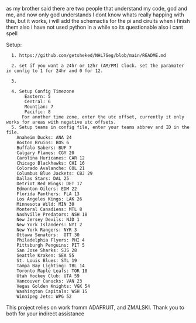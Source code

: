 as my brother said there are two people that understand my code, god and me, and now only god understands
I dont know whats really happing with this, but it works, i will add the schemactis for the pi and ciruits when i finish them 
also i have not used python in a while so its questionable 
also i cant spell


Setup: 
     
      1. https://github.com/getsheked/NHL7Seg/blob/main/README.md
     
      2. set if you want a 24hr or 12hr (AM/PM) Clock. set the paramater in config to 1 for 24hr and 0 for 12. 
     
      3. 
    
      4. Setup Config Timezone
           Eastern: 5
           Central: 6
           Mountian: 7
           Pacific: 8
          For another time zone, enter the utc offset, currently it only works for areas with negative utc offsets. 
      5. Setup teams in config file, enter your teams abbrev and ID in the file. 
        Anaheim Ducks: ANA 24
        Boston Bruins: BOS 6
        Buffalo Sabers: BUF 7
        Calgary Flames: CGY 20
        Carolina Huricanes: CAR 12
        Chicago Blackhawks: CHI 16
        Colorado Avalanche: COL 21
        Columbus Blue Jackets: CBJ 29
        Dallas Stars: DAL 25
        Detriot Red Wings: DET 17
        Edmonton Oilers: EDM 22
        Florida Panthers: FLA 13
        Los Angeles Kings: LAK 26
        Minnesota Wild: MIN 30
        Monteral Canadiens: MTL 8
        Nashville Predators: NSH 18
        New Jersey Devils: NJD 1
        New York Islanders: NYI 2
        New York Rangers: NYR 3
        Ottawa Senators:  OTT 30
        Philadelphia Flyers: PHI 4
        Pittsburgh Penguins: PIT 5
        San Jose Sharks: SJS 28
        Seattle Kraken: SEA 55
        St. Louis Blues: STL 19
        Tampa Bay Lighting: TBL 14
        Toronto Maple Leafs: TOR 10
        Utah Hockey Club: UTA 59
        Vancouver Canucks: VAN 23
        Vegas Golden Knights: VGK 54
        Washington Capitals: WSH 15
        Winnipeg Jets: WPG 52
        


This project relies on work fromm ADAFRUIT, and ZMALSKI. Thank you to both for your indirect assistance

